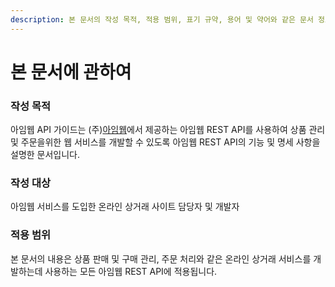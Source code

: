 ```yaml
---
description: 본 문서의 작성 목적, 적용 범위, 표기 규약, 용어 및 약어와 같은 문서 정보에 대하여 설명합니다.
---
```


# 본 문서에 관하여

### 작성 목적

아임웹 API 가이드는 (주)[아임웹](https://imweb.me/)에서 제공하는 아임웹 REST API를 사용하여 상품 관리 및 주문을위한  웹 서비스를 개발할 수 있도록 아임웹 REST API의 기능 및 명세 사항을 설명한 문서입니다.



### 작성 대상

아임웹 서비스를 도입한 온라인 상거래 사이트 담당자 및 개발자



### 적용 범위

본 문서의 내용은 상품 판매 및 구매 관리, 주문 처리와 같은 온라인 상거래 서비스를 개발하는데 사용하는  모든 아임웹 REST API에 적용됩니다.

